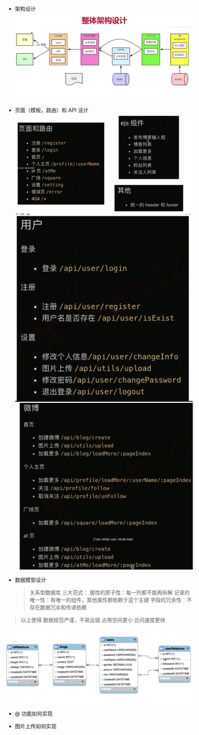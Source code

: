 - 架构设计
  ![架构设计](./resource/整体架构设计.png)

- 页面（模板，路由）和 API 设计
  ![页面和路由](./resource/页面和路由.png)
  ![用户相关api](./resource/用户相关api.png)
  ![微博相关api](./resource/微博相关api.png)

* 数据模型设计
  > 关系型数据库 三大范式：
  > 属性的原子性：每一列都不能再拆解
  > 记录的唯一性：有唯一的组件，其他属性都依赖于这个主键
  > 字段的冗余性：不存在数据冗余和传递依赖

> 以上使得 数据规范严谨，不易出错
> 占用空间更小
> 访问速度更快

![数据模型设计](./resource/数据模型设计.png)

- @ 功能如何实现

- 图片上传如何实现
